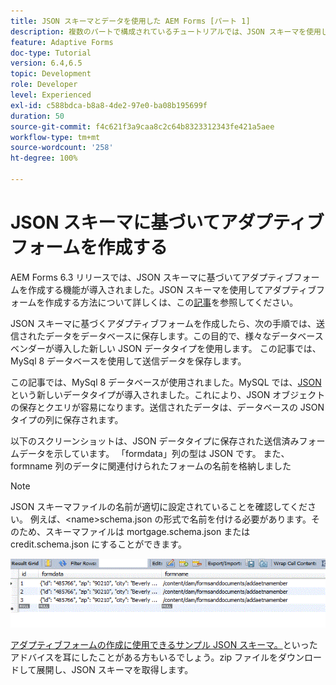 ```yaml
---
title: JSON スキーマとデータを使用した AEM Forms [パート 1]
description: 複数のパートで構成されているチュートリアルでは、JSON スキーマを使用したアダプティブフォームの作成と、送信されたデータのクエリに関する手順を説明します。
feature: Adaptive Forms
doc-type: Tutorial
version: 6.4,6.5
topic: Development
role: Developer
level: Experienced
exl-id: c588bdca-b8a8-4de2-97e0-ba08b195699f
duration: 50
source-git-commit: f4c621f3a9caa8c2c64b8323312343fe421a5aee
workflow-type: tm+mt
source-wordcount: '258'
ht-degree: 100%

---
```


# JSON スキーマに基づいてアダプティブフォームを作成する


AEM Forms 6.3 リリースでは、JSON スキーマに基づいてアダプティブフォームを作成する機能が導入されました。JSON スキーマを使用してアダプティブフォームを作成する方法について詳しくは、この[記事](https://experienceleague.adobe.com/docs/experience-manager-65/forms/adaptive-forms-advanced-authoring/template-editor.html?lang=ja)を参照してください。

JSON スキーマに基づくアダプティブフォームを作成したら、次の手順では、送信されたデータをデータベースに保存します。この目的で、様々なデータベースベンダーが導入した新しい JSON データタイプを使用します。 この記事では、MySql 8 データベースを使用して送信データを保存します。

この記事では、MySql 8 データベースが使用されました。MySQL では、[JSON](https://dev.mysql.com/doc/refman/8.0/en/json.html) という新しいデータタイプが導入されました。これにより、JSON オブジェクトの保存とクエリが容易になります。送信されたデータは、データベースの JSON タイプの列に保存されます。

以下のスクリーンショットは、JSON データタイプに保存された送信済みフォームデータを示しています。 「formdata」列の型は JSON です。 また、formname 列のデータに関連付けられたフォームの名前を格納しました

>[!NOTE]
>
>JSON スキーマファイルの名前が適切に設定されていることを確認してください。 例えば、&lt;name>schema.json の形式で名前を付ける必要があります。そのため、スキーマファイルは mortgage.schema.json または credit.schema.json にすることができます。


![datastored](assets/datastored.gif)


[アダプティブフォームの作成に使用できるサンプル JSON スキーマ。](assets/samplejsonschemas.zip)といったアドバイスを耳にしたことがある方もいるでしょう。zip ファイルをダウンロードして展開し、JSON スキーマを取得します。
